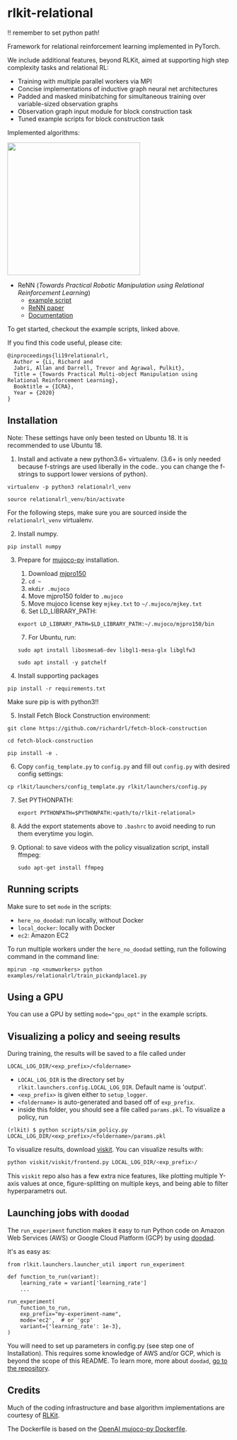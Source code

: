 # rlkit-relational

!! remember to set python path!

Framework for relational reinforcement learning implemented in PyTorch. 

We include additional features, beyond RLKit, aimed at supporting high step complexity tasks and relational RL:
- Training with multiple parallel workers via MPI
- Concise implementations of inductive graph neural net architectures
- Padded and masked minibatching for simultaneous training over variable-sized observation graphs
- Observation graph input module for block construction task
- Tuned example scripts for block construction task

Implemented algorithms:

<img src="docs/images/stack6_29.gif" width="300"/>

 - ReNN (*Towards Practical Robotic Manipulation using Relational Reinforcement Learning*)
    - [example script](examples/relationalrl/train_pickandplace1.py)
    - [ReNN paper](https://arxiv.org/pdf/1912.11032.pdf)
    - [Documentation](docs/ReNN.md)

To get started, checkout the example scripts, linked above.

If you find this code useful, please cite:

    @inproceedings{li19relationalrl,
      Author = {Li, Richard and
      Jabri, Allan and Darrell, Trevor and Agrawal, Pulkit},
      Title = {Towards Practical Multi-object Manipulation using Relational Reinforcement Learning},
      Booktitle = {ICRA},
      Year = {2020}
    }

## Installation

Note: These settings have only been tested on Ubuntu 18. It is recommended to use Ubuntu 18. 

1. Install and activate a new python3.6+ virtualenv. (3.6+ is only needed because f-strings are used liberally in the code.. you can change the f-strings to support lower versions of python).
```
virtualenv -p python3 relationalrl_venv
```

```
source relationalrl_venv/bin/activate
```

For the following steps, make sure you are sourced inside the `relationalrl_venv` virtualenv.

2. Install numpy.
```
pip install numpy
```
3. Prepare for [mujoco-py](https://github.com/openai/mujoco-py) installation.
    1. Download [mjpro150](https://www.roboti.us/index.html)
    2. `cd ~`
    3. `mkdir .mujoco`
    4. Move mjpro150 folder to `.mujoco`
    5. Move mujoco license key `mjkey.txt` to `~/.mujoco/mjkey.txt`
    6. Set LD_LIBRARY_PATH:
    
    `export LD_LIBRARY_PATH=$LD_LIBRARY_PATH:~/.mujoco/mjpro150/bin`

    7. For Ubuntu, run:
    
    `sudo apt install libosmesa6-dev libgl1-mesa-glx libglfw3`
    
    `sudo apt install -y patchelf`

4. Install supporting packages
```
pip install -r requirements.txt
```

Make sure pip is with python3!!

5. Install Fetch Block Construction environment: 
```
git clone https://github.com/richardrl/fetch-block-construction
```

```
cd fetch-block-construction
```

```
pip install -e .
```

6. Copy `config_template.py` to `config.py` and fill out `config.py` with desired config settings:
```
cp rlkit/launchers/config_template.py rlkit/launchers/config.py
```

7. Set PYTHONPATH:

    `export PYTHONPATH=$PYTHONPATH:<path/to/rlkit-relational>`
    
8. Add the export statements above to `.bashrc` to avoid needing to run them everytime you login. 

9. Optional: to save videos with the policy visualization script, install ffmpeg:

    `sudo apt-get install ffmpeg`

## Running scripts
Make sure to set `mode` in the scripts:
- `here_no_doodad`: run locally, without Docker
- `local_docker`: locally with Docker
- `ec2`: Amazon EC2

To run multiple workers under the `here_no_doodad` setting, run the following command in the command line:
```
mpirun -np <numworkers> python examples/relationalrl/train_pickandplace1.py
```

## Using a GPU
You can use a GPU by setting
`mode="gpu_opt"` in the example scripts.

## Visualizing a policy and seeing results
During training, the results will be saved to a file called under
```
LOCAL_LOG_DIR/<exp_prefix>/<foldername>
```
 - `LOCAL_LOG_DIR` is the directory set by `rlkit.launchers.config.LOCAL_LOG_DIR`. Default name is 'output'.
 - `<exp_prefix>` is given either to `setup_logger`.
 - `<foldername>` is auto-generated and based off of `exp_prefix`.
 - inside this folder, you should see a file called `params.pkl`. To visualize a policy, run

```
(rlkit) $ python scripts/sim_policy.py LOCAL_LOG_DIR/<exp_prefix>/<foldername>/params.pkl
```

To visualize results, download [viskit](https://github.com/vitchyr/viskit). You can visualize results with:
```bash
python viskit/viskit/frontend.py LOCAL_LOG_DIR/<exp_prefix>/
```
This `viskit` repo also has a few extra nice features, like plotting multiple Y-axis values at once, figure-splitting on multiple keys, and being able to filter hyperparametrs out.

## Launching jobs with `doodad`
The `run_experiment` function makes it easy to run Python code on Amazon Web
Services (AWS) or Google Cloud Platform (GCP) by using
[doodad](https://github.com/justinjfu/doodad/).

It's as easy as:
```
from rlkit.launchers.launcher_util import run_experiment

def function_to_run(variant):
    learning_rate = variant['learning_rate']
    ...

run_experiment(
    function_to_run,
    exp_prefix="my-experiment-name",
    mode='ec2',  # or 'gcp'
    variant={'learning_rate': 1e-3},
)
```
You will need to set up parameters in config.py (see step one of Installation).
This requires some knowledge of AWS and/or GCP, which is beyond the scope of
this README.
To learn more, more about `doodad`, [go to the repository](https://github.com/justinjfu/doodad/).

## Credits
Much of the coding infrastructure and base algorithm implementations are courtesy of [RLKit](https://github.com/vitchyr/rlkit).

The Dockerfile is based on the [OpenAI mujoco-py Dockerfile](https://github.com/openai/mujoco-py/blob/master/Dockerfile).
